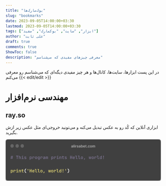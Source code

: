 ```yaml
---
title: "بوک‌مارک‌ها"
slug: "bookmarks"
date: 2023-09-05T14:00:00+03:30
lastmod: 2023-09-05T14:00:00+03:30
tags: ["ابزار", "سایت", "بوکمارک", "مفید"]
author: "علی ثابت"
draft: true
comments: true
ShowToc: false
description: "معرفی چیزهای مفیدی که می‌شناسم"
---
```

در این پست ابزارها، سایت‌ها، کانال‌ها و هر چیز مفیدی دیگه‌ای که می‌شناسم رو معرفی می‌کنم
{{< edit/edit >}}
# مهندسی نرم‌افزار
## ray.so
ابزاری آنلاین که کُد رو به عکس تبدیل می‌کنه و می‌تونید خروجی‌ای مثل عکس زیر ازش بگیرید.

![ray so](./images/ray-so.png#center)